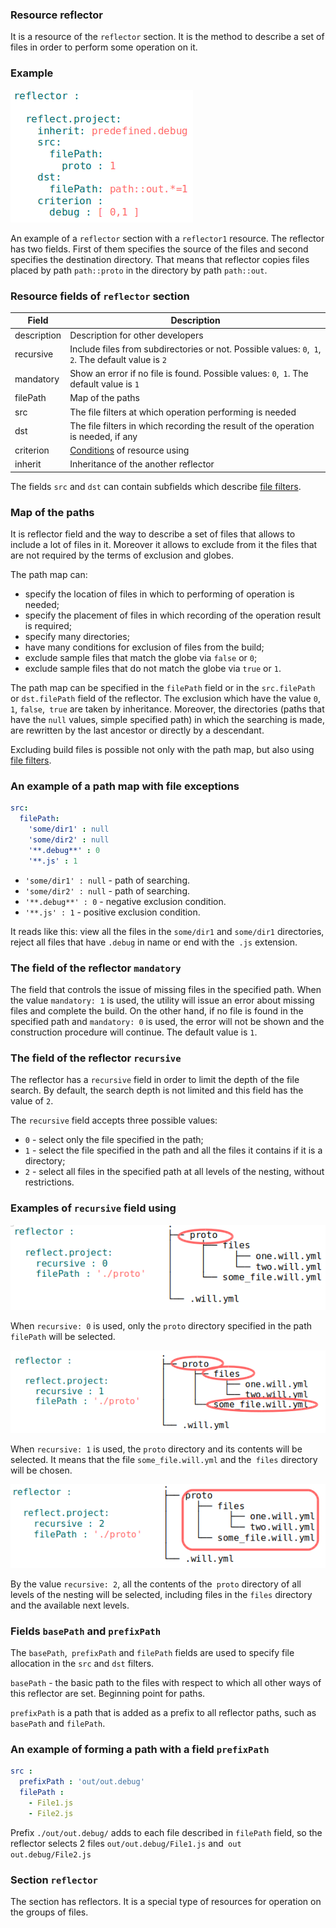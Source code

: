 ### Resource reflector

It is a resource of the <code>reflector</code> section. It is the method to describe a set of files in order to perform some operation on it.

### Example

![section.reflector.png](./Images/section.reflector.png)

An example of a `reflector` section with a `reflector1` resource. The reflector has two fields. First of them specifies the source of the files and second specifies the destination directory. That means that reflector copies files placed by path `path::proto` in the directory by path `path::out`.

### Resource fields of `reflector` section

| Field          | Description                                                |
|----------------|------------------------------------------------------------|
| description    | Description for other  developers                          |
| recursive      | Include files from subdirectories or not. Possible values: `0`,` 1`, `2`. The default value is `2` |
| mandatory      | Show an error if no file is found. Possible values: `0`,` 1`. The default value is `1` |
| filePath       | Map of the paths                                         |
| src            | The file filters at which operation performing is needed |
| dst            | The file filters in which recording the result of the operation is needed, if any |
| criterion      | [Conditions](Criterions.md) of resource using            |
| inherit        | Inheritance of the another reflector                     |

The fields `src` and `dst` can contain subfields which describe [file filters](ReflectorFileFilter.md).   

### Map of the paths

It is reflector field and the way to describe a set of files that allows to include a lot of files in it. Moreover it allows to exclude from it the files that are not required by the terms of exclusion and globes.

The path map can:
- specify the location of files in which to performing of operation is needed;
- specify the placement of files in which recording of the operation result is required;
- specify many directories;
- have many conditions for exclusion of files from the build;
- exclude sample files that match the globe via `false` or `0`;
- exclude sample files that do not match the globe via `true` or `1`.

The path map can be specified in the `filePath` field or in the `src.filePath` or `dst.filePath` field of the reflector. The exclusion which have the value `0`,` 1`, `false`,` true` are taken by inheritance. Moreover, the directories (paths that have the `null` values, simple specified path) in which the searching is made, are rewritten by the last ancestor or directly by a descendant.

Excluding build files is possible not only with the path map, but also using [file filters](<./ReflectorFileFilter.md#>).

### An example of a path map with file exceptions

```yaml
src:
  filePath:
    'some/dir1' : null
    'some/dir2' : null
    '**.debug**' : 0
    '**.js' : 1
```

- `'some/dir1' : null` - path of searching.
- `'some/dir2' : null` - path of searching.
- `'**.debug**' : 0` - negative exclusion condition.
- `'**.js' : 1` - positive exclusion condition.

It reads like this: view all the files in the `some/dir1` and `some/dir1` directories, reject all files that have `.debug` in name or end with the` .js` extension.

### The field of the reflector `mandatory`

The field that controls the issue of missing files in the specified path. When the value `mandatory: 1` is used, the utility will issue an error about missing files and complete the build. On the other hand, if no file is found in the specified path and `mandatory: 0` is used, the error will not be shown and the construction procedure will continue. The default value is `1`.

### The field of the reflector `recursive`

The reflector has a `recursive` field in order to limit the depth of the file search. By default, the search depth is not limited and this field has the value of `2`.

The `recursive` field accepts three possible values:
- `0` - select only the file specified in the path;
- `1` - select the file specified in the path and all the files it contains if it is a directory;
- `2` - select all files in the specified path at all levels of the nesting, without restrictions.

###  Examples of `recursive` field using

![recursive.0.png](./Images/recursive.0.png)

When `recursive: 0` is used, only the `proto` directory specified in the path `filePath` will be selected.

![recursive.1.png](./Images/recursive.1.png)

When `recursive: 1` is used, the `proto` directory and its contents will be selected. It means that the file `some_file.will.yml` and the` files` directory will be chosen.

![recursive.2.png](./Images/recursive.2.png)

By the value `recursive: 2`, all the contents of the` proto` directory of all levels of the nesting will be selected, including files in the `files` directory and the available next levels.

### Fields `basePath` and `prefixPath`  

The `basePath`,` prefixPath` and `filePath` fields are used to specify file allocation in the `src` and `dst` filters.

`basePath` -  the basic path to the files with respect to which all other ways of this reflector are set. Beginning point for paths.

`prefixPath` is a path that is added as a prefix to all reflector paths, such as `basePath` and `filePath`.

### An example of forming a path with a field `prefixPath`   

```yaml
src :
  prefixPath : 'out/out.debug'
  filePath :
    - File1.js
    - File2.js
```

Prefix `./out/out.debug/` adds to each file described in `filePath` field, so the reflector selects 2 files `out/out.debug/File1.js` and` out out.debug/File2.js`

### Section <code>reflector</code>  

The section has reflectors. It is a special type of resources for operation on the groups of files.
